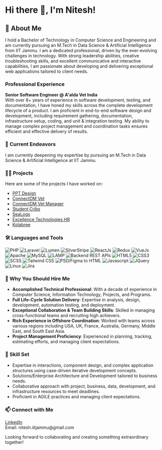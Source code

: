 
<h1>Hi there 👋, I'm Nitesh!</h1>
    
<h2>🚀 About Me</h2>
<p>I hold a Bachelor of Technology in Computer Science and Engineering and am currently pursuing an M.Tech in Data Science & Artificial Intelligence from IIT Jammu. I am a dedicated professional, driven by the ever-evolving challenges in technology. With strong leadership abilities, creative troubleshooting skills, and excellent communicative and interactive capabilities, I am passionate about developing and delivering exceptional web applications tailored to client needs.</p>

<h3>Professional Experience</h3>
<p><strong>Senior Software Engineer @ A'alda Vet India</strong><br>
With over 8+ years of experience in software development, testing, and documentation, I have honed my skills across the complete development lifecycle of a product. I am proficient in end-to-end software design and development, including requirement gathering, documentation, infrastructure setup, coding, and unit & integration testing. My ability to manage complex project management and coordination tasks ensures efficient and effective delivery of results.</p>

<h3>🌱 Current Endeavors</h3>
<p>I am currently deepening my expertise by pursuing an M.Tech in Data Science & Artificial Intelligence at IIT Jammu.</p>

<h3>👨‍💻 Projects</h3>
<p>Here are some of the projects I have worked on:</p>
<ul>
    <li><a href="https://ppt-design.com/">PPT Design</a></li>
    <li><a href="https://connectdmvet.com/">ConnectDM Vet</a></li>
    <li><a href="https://manager.connectdmvet.com/">ConnectDM Vet Manager</a></li>
    <li><a href="https://student-cribs.com/">Student Cribs</a></li>
    <li><a href="https://sealogs.com/">SeaLogs</a></li>
    <li><a href="https://hr.excellencetechnologies.in/">Excellence Technologies HR</a></li>
    <li><a href="https://app.kolabree.com/">Kolabree</a></li>
</ul>

<h3>🛠️ Languages and Tools</h3>
<p>
  <img src="https://img.shields.io/badge/PHP-777BB4?style=flat&logo=php&logoColor=white" alt="PHP" />
  <img src="https://img.shields.io/badge/Laravel-FF2D20?style=flat&logo=laravel&logoColor=white" alt="Laravel" />
  <img src="https://img.shields.io/badge/Lumen-E74430?style=flat&logo=lumen&logoColor=white" alt="Lumen" />
  <img src="https://img.shields.io/badge/SilverStripe-2A2A2A?style=flat&logo=silverstripe&logoColor=white" alt="SilverStripe" />
  
  <img src="https://img.shields.io/badge/ReactJs-61DAFB?style=flat&logo=react&logoColor=black" alt="ReactJs" />
  <img src="https://img.shields.io/badge/Redux-764ABC?style=flat&logo=redux&logoColor=white" alt="Redux" />
  <img src="https://img.shields.io/badge/VueJs-4FC08D?style=flat&logo=vue.js&logoColor=white" alt="VueJs" />
  
  <img src="https://img.shields.io/badge/Apache-D22128?style=flat&logo=apache&logoColor=white" alt="Apache" />
  <img src="https://img.shields.io/badge/MySQL-4479A1?style=flat&logo=mysql&logoColor=white" alt="MySQL" />
  <img src="https://img.shields.io/badge/LAMP-777BB4?style=flat&logo=lamp&logoColor=white" alt="LAMP" />
  
  <img src="https://img.shields.io/badge/Backend%20REST%20APIs-3B3B3B?style=flat&logo=rest&logoColor=white" alt="Backend REST APIs" />
  <img src="https://img.shields.io/badge/HTML5-E34F26?style=flat&logo=html5&logoColor=white" alt="HTML5" />
  <img src="https://img.shields.io/badge/CSS3-1572B6?style=flat&logo=css3&logoColor=white" alt="CSS3" />
  <img src="https://img.shields.io/badge/SCSS-CC6699?style=flat&logo=sass&logoColor=white" alt="SCSS" />
  <img src="https://img.shields.io/badge/Tailwind%20CSS-38B2AC?style=flat&logo=tailwind-css&logoColor=white" alt="Tailwind CSS" />
  
  <img src="https://img.shields.io/badge/PSD%2FFigma%20to%20HTML-F24E1E?style=flat&logo=figma&logoColor=white" alt="PSD/Figma to HTML" />
  <img src="https://img.shields.io/badge/Javascript-F7DF1E?style=flat&logo=javascript&logoColor=black" alt="Javascript" />
  <img src="https://img.shields.io/badge/JQuery-0769AD?style=flat&logo=jquery&logoColor=white" alt="JQuery" />
  <img src="https://img.shields.io/badge/Linux-FCC624?style=flat&logo=linux&logoColor=black" alt="Linux" />
  
  <img src="https://img.shields.io/badge/Jira-0052CC?style=flat&logo=jira&logoColor=white" alt="Jira" />
</p>


<h3>💼 Why You Should Hire Me</h3>
<ul>
    <li><strong>Accomplished Technical Professional</strong>: With a decade of experience in Computer Science, Information Technology, Projects, and Programs.</li>
    <li><strong>Full Life-Cycle Solution Delivery</strong>: Expertise in analysis, design, development, automation testing, and deployment.</li>
    <li><strong>Exceptional Collaboration & Team Building Skills</strong>: Skilled in managing cross-functional teams and recruiting high achievers.</li>
    <li><strong>Rich Experience in Offshore Coordination</strong>: Worked with teams across various regions including USA, UK, France, Australia, Germany, Middle East, and South East Asia.</li>
    <li><strong>Project Management Proficiency</strong>: Experienced in planning, tracking, estimating efforts, and managing client expectations.</li>
</ul>

<h3>🌟 Skill Set</h3>
<ul>
    <li>Expertise in interactions, component design, and complex application structures using case-driven iterative development concepts.</li>
    <li>Solutions/Enterprise Architecture and Development tailored to business needs.</li>
    <li>Collaborative approach with project, business, data, development, and infrastructure resources to meet deadlines.</li>
    <li>Proficient in AGILE practices and managing client expectations.</li>
</ul>

<h3>📫 Connect with Me</h3>
<p>
    <a href="https://www.linkedin.com/in/niteshiitj/">LinkedIn</a><br>
    Email: nitesh.iitjammu@gmail.com
</p>

<p>Looking forward to collaborating and creating something extraordinary together!</p>

